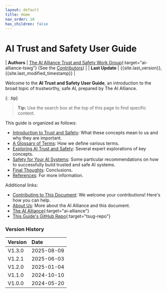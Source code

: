 ```yaml
---
layout: default
title: Home
nav_order: 10
has_children: false
---
```


# AI Trust and Safety User Guide

| **Authors**      | [The AI Alliance Trust and Safety Work Group](https://thealliance.ai/focus-areas/trust-and-safety){:target="ai-alliance-tswg"} (See the [Contributors]({{site.baseurl}}/contributing/#contributors)) |
| **Last Update** | {{site.last_version}}, {{site.last_modified_timestamp}} |

Welcome to the **AI Trust and Safety User Guide**, an introduction to the broad topic of trustworthy, safe AI, prepared by The AI Alliance.

{: .tip}
> **Tip:** Use the search box at the top of this page to find specific content.

This guide is organized as follows:

* [Introduction to Trust and Safety]({{site.baseurl}}/introduction): What these concepts mean to us and why they are important.
* [A Glossary of Terms]({{site.baseurl}}/glossary): How we define various terms.
* [Exploring AI Trust and Safety]({{site.baseurl}}/exploring/exploring): Several expert explorations of key concepts.
* [Safety for Your AI Systems]({{site.baseurl}}/safety-recommendations/safety-recommendations): Some particular recommendations on how to successfully build trusted and safe AI systems.
* [Final Thoughts]({{site.baseurl}}/final-thoughts): Conclusions.
* [References]({{site.baseurl}}/references): For more information.

Additional links:

* [Contributing to This Document]({{site.baseurl}}/contributing): We welcome your contributions! Here's how you can help.
* [About Us]({{site.baseurl}}/about): More about the AI Alliance and this document.
* [The AI Alliance](https://thealliance.ai){:target="ai-alliance"}
* [This Guide's GitHub Repo](https://github.com/The-AI-Alliance/trust-safety-user-guide){:target="tsug-repo"}

### Version History

| Version  | Date       |
| :------- | :--------- |
| V1.3.0   | 2025-08-09 |
| V1.2.1   | 2025-06-03 |
| V1.2.0   | 2025-01-04 |
| V1.1.0   | 2024-10-10 |
| V1.0.0   | 2024-05-20 |
